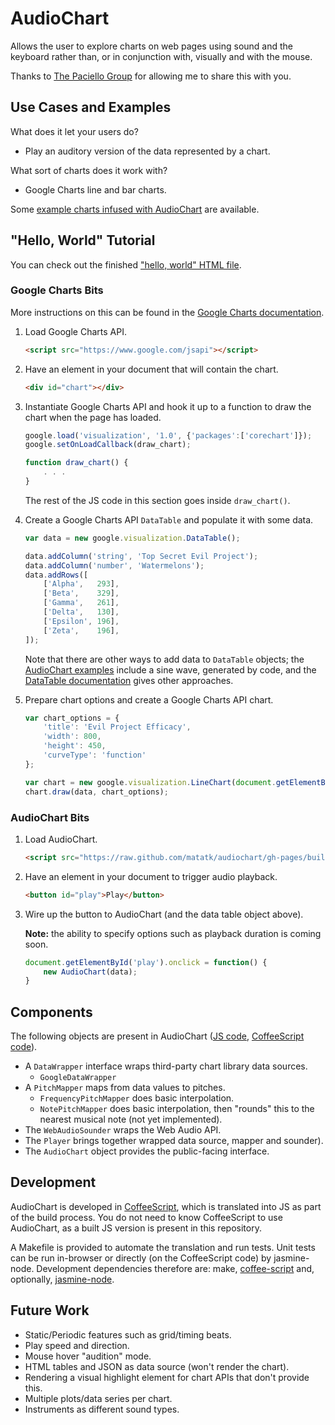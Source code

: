 AudioChart
===========

Allows the user to explore charts on web pages using sound and the keyboard rather than, or in conjunction with, visually and with the mouse.

Thanks to [The Paciello Group](http://paciellogroup.com) for allowing me to share this with you.

Use Cases and Examples
-----------------------

What does it let your users do?

 * Play an auditory version of the data represented by a chart.

What sort of charts does it work with?

 * Google Charts line and bar charts.

Some [example charts infused with AudioChart](http://matatk.agrip.org.uk/audiochart/example-google-charts.html) are available.

"Hello, World" Tutorial
------------------------

You can check out the finished ["hello, world" HTML file](http://matatk.agrip.org.uk/audiochart/hello-world.html).

### Google Charts Bits

More instructions on this can be found in the [Google Charts documentation](https://developers.google.com/chart/).

 1. Load Google Charts API.

	```html
	<script src="https://www.google.com/jsapi"></script>
	```

 2. Have an element in your document that will contain the chart.

	```html
	<div id="chart"></div>
	```

 3. Instantiate Google Charts API and hook it up to a function to draw the chart when the page has loaded.

	```js
	google.load('visualization', '1.0', {'packages':['corechart']});
	google.setOnLoadCallback(draw_chart);

	function draw_chart() {
		. . .
	}
	```

	The rest of the JS code in this section goes inside `draw_chart()`.

 4. Create a Google Charts API `DataTable` and populate it with some data.

	```js
	var data = new google.visualization.DataTable();

	data.addColumn('string', 'Top Secret Evil Project');
	data.addColumn('number', 'Watermelons');
	data.addRows([
		['Alpha',   293],
		['Beta',    329],
		['Gamma',   261],
		['Delta',   130],
		['Epsilon', 196],
		['Zeta',    196],
	]);
	```

	Note that there are other ways to add data to `DataTable` objects; the [AudioChart examples](http://matatk.agrip.org.uk/audiochart/example-google-charts.html) include a sine wave, generated by code, and the [DataTable documentation](https://developers.google.com/chart/interactive/docs/reference#DataTable) gives other approaches.

 6. Prepare chart options and create a Google Charts API chart.

	```js
	var chart_options = {
		'title': 'Evil Project Efficacy',
		'width': 800,
		'height': 450,
		'curveType': 'function'
	};

	var chart = new google.visualization.LineChart(document.getElementById('chart'));
	chart.draw(data, chart_options);
	```

### AudioChart Bits

 1. Load AudioChart.

	```html
	<script src="https://raw.github.com/matatk/audiochart/gh-pages/build/audiochart-min.js"></script>
	```

 2. Have an element in your document to trigger audio playback.

	```html
	<button id="play">Play</button>
	```

 3. Wire up the button to AudioChart (and the data table object above).

    **Note:** the ability to specify options such as playback duration is coming soon.

	```js
	document.getElementById('play').onclick = function() {
		new AudioChart(data);
	}
	```

Components
-----------

The following objects are present in AudioChart ([JS code](https://github.com/matatk/audiochart/blob/gh-pages/build/audiochart.js), [CoffeeScript code](https://github.com/matatk/audiochart/blob/gh-pages/audiochart.coffee)).

 * A `DataWrapper` interface wraps third-party chart library data sources.
    - `GoogleDataWrapper`
 * A `PitchMapper` maps from data values to pitches.
    - `FrequencyPitchMapper` does basic interpolation.
    - `NotePitchMapper` does basic interpolation, then "rounds" this to the nearest musical note (not yet implemented).
 * The `WebAudioSounder` wraps the Web Audio API.
 * The `Player` brings together wrapped data source, mapper and sounder).
 * The `AudioChart` object provides the public-facing interface.

Development
------------

AudioChart is developed in [CoffeeScript](http://coffeescript.org), which is translated into JS as part of the build process.  You do not need to know CoffeeScript to use AudioChart, as a built JS version is present in this repository.

A Makefile is provided to automate the translation and run tests.  Unit tests can be run in-browser or directly (on the CoffeeScript code) by jasmine-node.  Development dependencies therefore are: make, [coffee-script](https://www.npmjs.org/package/coffee-script) and, optionally, [jasmine-node](https://www.npmjs.org/package/jasmine-node).

Future Work
------------

 * Static/Periodic features such as grid/timing beats.
 * Play speed and direction.
 * Mouse hover "audition" mode.
 * HTML tables and JSON as data source (won't render the chart).
 * Rendering a visual highlight element for chart APIs that don't provide this.
 * Multiple plots/data series per chart.
 * Instruments as different sound types.
